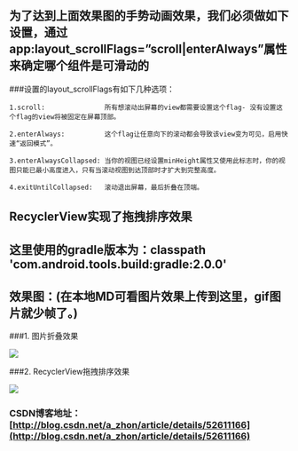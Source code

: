 
## 为了达到上面效果图的手势动画效果，我们必须做如下设置，通过app:layout_scrollFlags=”scroll|enterAlways”属性来确定哪个组件是可滑动的

###设置的layout_scrollFlags有如下几种选项：

    1.scroll:               所有想滚动出屏幕的view都需要设置这个flag- 没有设置这个flag的view将被固定在屏幕顶部。

    2.enterAlways:          这个flag让任意向下的滚动都会导致该view变为可见，启用快速“返回模式”。
   
    3.enterAlwaysCollapsed: 当你的视图已经设置minHeight属性又使用此标志时，你的视图只能已最小高度进入，只有当滚动视图到达顶部时才扩大到完整高度。

    4.exitUntilCollapsed:   滚动退出屏幕，最后折叠在顶端。

## RecyclerView实现了拖拽排序效果

## 这里使用的gradle版本为：classpath 'com.android.tools.build:gradle:2.0.0'

## 效果图：(在本地MD可看图片效果上传到这里，gif图片就少帧了。)
###1. 图片折叠效果
 
![](http://img.blog.csdn.net/20160922111152469)

###2. RecyclerView拖拽排序效果

![](http://img.blog.csdn.net/20160922111411363)
### CSDN博客地址：[http://blog.csdn.net/a_zhon/article/details/52611166](http://blog.csdn.net/a_zhon/article/details/52611166)

